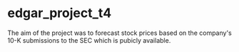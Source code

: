 # edgar_project_t4

The aim of the project was to forecast stock prices based on the company's 10-K submissions to the SEC which is pubicly available. 
